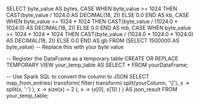 SELECT
    byte_value AS bytes,
    CASE
        WHEN byte_value >= 1024 THEN CAST(byte_value / 1024.0 AS DECIMAL(18, 2))
        ELSE 0.0
    END AS kb,
    CASE
        WHEN byte_value >= 1024 * 1024 THEN CAST(byte_value / (1024.0 * 1024.0) AS DECIMAL(18, 2))
        ELSE 0.0
    END AS mb,
    CASE
        WHEN byte_value >= 1024 * 1024 * 1024 THEN CAST(byte_value / (1024.0 * 1024.0 * 1024.0) AS DECIMAL(18, 2))
        ELSE 0.0
    END AS gb
FROM
    (SELECT 1500000 AS byte_value) -- Replace this with your byte value





-- Register the DataFrame as a temporary table
CREATE OR REPLACE TEMPORARY VIEW your_temp_table AS
SELECT *
FROM yourDataFrame;

-- Use Spark SQL to convert the column to JSON
SELECT
  map_from_entries(
    transform(
      filter(
        transform(
          split(yourColumn, '\\|'),
          x -> split(x, ':')
        ),
        x -> size(x) = 2
      ),
      x -> (x[0], x[1])
    )
  ) AS json_result
FROM your_temp_table;

